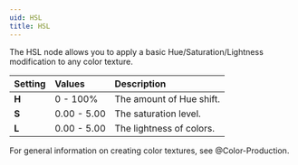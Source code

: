 ```yaml
---
uid: HSL
title: HSL
---
```


The HSL node allows you to apply a basic Hue/Saturation/Lightness modification to any color texture.

| Setting | Values      | Description              |
| :------ | :---------- | :----------------------- |
| **H**   | 0 - 100% | The amount of Hue shift. |
| **S**   | 0.00 - 5.00 | The saturation level.    |
| **L**   | 0.00 - 5.00 | The lightness of colors. |

For general information on creating color textures, see @Color-Production.